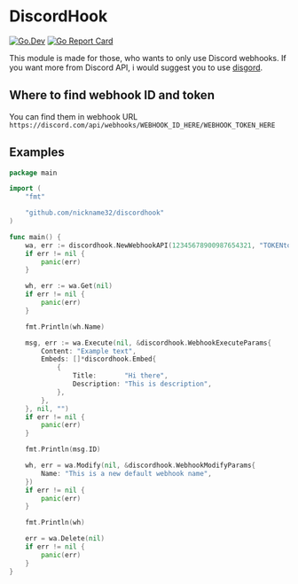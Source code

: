 # DiscordHook

[![Go.Dev](https://img.shields.io/badge/go.dev-reference-007d9c?logo=go&logoColor=white)](https://pkg.go.dev/github.com/incidrthreat/discordhook)
[![Go Report Card](https://goreportcard.com/badge/github.com/nickname32/discordhook)](https://goreportcard.com/report/github.com/incidrthreat/discordhook)

This module is made for those, who wants to only use Discord webhooks. If you want more from Discord API, i would suggest you to use [disgord](https://github.com/andersfylling/disgord).

## Where to find webhook ID and token

You can find them in webhook URL
`https://discord.com/api/webhooks/WEBHOOK_ID_HERE/WEBHOOK_TOKEN_HERE`

## Examples

```Go
package main

import (
    "fmt"

    "github.com/nickname32/discordhook"
)

func main() {
    wa, err := discordhook.NewWebhookAPI(12345678900987654321, "TOKENtoken1234567890asdfghjkl", true, nil)
    if err != nil {
        panic(err)
    }

    wh, err := wa.Get(nil)
    if err != nil {
        panic(err)
    }

    fmt.Println(wh.Name)

    msg, err := wa.Execute(nil, &discordhook.WebhookExecuteParams{
        Content: "Example text",
        Embeds: []*discordhook.Embed{
            {
                Title:       "Hi there",
                Description: "This is description",
            },
        },
    }, nil, "")
    if err != nil {
        panic(err)
    }

    fmt.Println(msg.ID)

    wh, err = wa.Modify(nil, &discordhook.WebhookModifyParams{
        Name: "This is a new default webhook name",
    })
    if err != nil {
        panic(err)
    }

    fmt.Println(wh)

    err = wa.Delete(nil)
    if err != nil {
        panic(err)
    }
}
```
